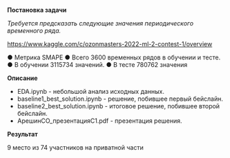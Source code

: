 **Постановка задачи**

*Требуется предсказать следующие значения периодического временного ряда.*

https://www.kaggle.com/c/ozonmasters-2022-ml-2-contest-1/overview

● Метрика SMAPE
● Всего 3600 временных рядов в обучении и тесте.
● В обучении 3115734 значений.
● В тесте 780762 значения

**Описание**

* EDA.ipynb - небольшой анализ исходных данных.
* baseline1_best_solution.ipynb - решение, побившее первый бейслайн.
* baseline2_best_solution.ipynb - итоговое решение, побившее второй бейслайн.
* АрешинСО_презентацияС1.pdf - презентация решения.

**Результат**

9 место из 74 участников на приватной части
